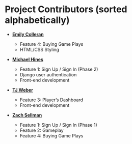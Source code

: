 Project Contributors (sorted alphabetically)
============================================

* **[Emily Colleran](https://github.com/ecolleran)**

  * Feature 4: Buying Game Plays
  * HTML/CSS Styling

* **[Michael Hines](https://github.com/mhines2)**

  * Feature 1: Sign Up / Sign In (Phase 2)
  * Django user authentication
  * Front-end development

* **[TJ Weber](https://github.com/TJ-Weber)**

  * Feature 3: Player’s Dashboard
  * Front-end development

* **[Zach Sellman](https://github.com/zsellman)**

  * Feature 1: Sign Up / Sign In (Phase 1)
  * Feature 2: Gameplay
  * Feature 4: Buying Game Plays
